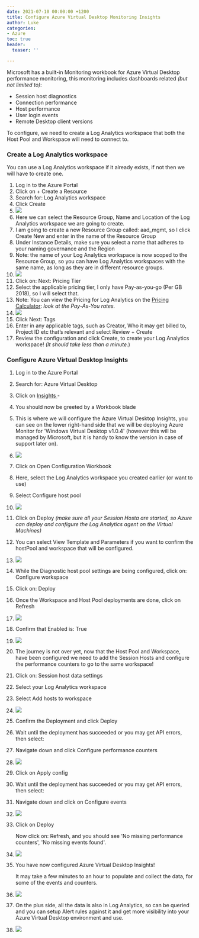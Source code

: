 ```yaml
---
date: 2021-07-10 00:00:00 +1200
title: Configure Azure Virtual Desktop Monitoring Insights
author: Luke
categories:
- Azure
toc: true
header:
  teaser: ''

---
```

Microsoft has a built-in Monitoring workbook for Azure Virtual Desktop performance monitoring, this monitoring includes dashboards related _(but not limited to)_:

* Session host diagnostics
* Connection performance
* Host performance
* User login events
* Remote Desktop client versions

To configure, we need to create a Log Analytics workspace that both the Host Pool and Workspace will need to connect to.

### Create a Log Analytics workspace

You can use a Log Analytics workspace if it already exists, if not then we will have to create one.

 1. Log in to the Azure Portal
 2. Click on + Create a Resource
 3. Search for: Log Analytics workspace
 4. Click Create
 5. ![](/uploads/azportal_loganalyticsworkspace.png)
 6. Here we can select the Resource Group, Name and Location of the Log Analytics workspace we are going to create.
 7. I am going to create a new Resource Group called: aad_mgmt, so I click Create New and enter in the name of the Resource Group
 8. Under Instance Details, make sure you select a name that adheres to your naming governance and the Region
 9. Note: the name of your Log Analytics workspace is now scoped to the Resource Group, so you can have Log Analytics workspaces with the same name, as long as they are in different resource groups.
10. ![](/uploads/azportal_createloganalyticsworkspace.png)
11. Click on: Next: Pricing Tier
12. Select the applicable pricing tier, I only have Pay-as-you-go (Per GB 2018), so I will select that.
13. Note: You can view the Pricing for Log Analytics on the [Pricing Calculator](https://azure.microsoft.com/en-us/pricing/details/monitor/, "Azure Pricing Calculator - Azure Monitor"):  _look at the Pay-As-You rates._
14. ![](/uploads/azportal_createloganalyticsworkspacepricing.png)
15. Click Next: Tags
16. Enter in any applicable tags, such as Creator, Who it may get billed to, Project ID etc that’s relevant and select Review + Create
17. Review the configuration and click Create, to create your Log Analytics workspace! _(It should take less than a minute._)

### Configure Azure Virtual Desktop Insights

 1. Log in to the Azure Portal
 2. Search for: Azure Virtual Desktop
 3. Click on [Insights ](https://portal.azure.com/#blade/Microsoft_Azure_WVD/WvdManagerMenuBlade/insights "Azure Virtual Desktop - Insights")-
 4. You should now be greeted by a Workbook blade
 5. This is where we will configure the Azure Virtual Desktop Insights, you can see on the lower right-hand side that we will be deploying Azure Monitor for 'Windows Virtual Desktop v1.0.4' (however this will be managed by Microsoft, but it is handy to know the version in case of support later on).
 6. ![](/uploads/azportal_azurevirtualdesktop_insights.png)
 7. Click on Open Configuration Workbook
 8. Here, select the Log Analytics workspace you created earlier (or want to use)
 9. Select Configure host pool
10. ![](/uploads/azportal_azurevirtualdesktopcheckconfiguration.png)
11. Click on Deploy _(make sure all your Session Hosta are started, so Azure can deploy and configure the Log Analytics agent on the Virtual Machines)_
12. You can select View Template and Parameters if you want to confirm the hostPool and workspace that will be configured.
13. ![](/uploads/azportal_azurevirtualdesktophostpooldeploy.png)
14. While the Diagnostic host pool settings are being configured, click on: Configure workspace
15. Click on: Deploy
16. Once the Workspace and Host Pool deployments are done, click on Refresh
17. ![](/uploads/azportal_azurevirtualdesktopcheckconfigrefresh.png)
18. Confirm that Enabled is: True
19. ![](/uploads/azportal_azurevirtualdesktopcheckconfig.png)
20. The journey is not over yet, now that the Host Pool and Workspace, have been configured we need to add the Session Hosts and configure the performance counters to go to the same workspace!
21. Click on: Session host data settings
22. Select your Log Analytics workspace
23. Select Add hosts to workspace
24. ![](/uploads/azportal_sessionhostdatasettings.png)
25. Confirm the Deployment and click Deploy
26. Wait until the deployment has succeeded or you may get API errors, then select:
27. Navigate down and click Configure performance counters
28. ![](/uploads/azportal_performancecounterssettings.png)
29. Click on Apply config
30. Wait until the deployment has succeeded or you may get API errors, then select:
31. Navigate down and click on Configure events
32. ![](/uploads/azportal_eventlogssettings.png)
33. Click on Deploy

    Now click on: Refresh, and you should see 'No missing performance counters', 'No missing events found'.
34. ![](/uploads/azportal_performancecountersreview.png)
35. You have now configured Azure Virtual Desktop Insights!

    It may take a few minutes to an hour to populate and collect the data, for some of the events and counters.
36. ![](/uploads/azportal_azurevirtualdesktopinsights.png)
37. On the plus side, all the data is also in Log Analytics, so can be queried and you can setup Alert rules against it and get more visibility into your Azure Virtual Desktop environment and use.
38. ![](/uploads/azportal_azurevirtualdesktoploganalytiicsquery.png)

### 